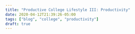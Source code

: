 ```yaml
---
title: "Productive College Lifestyle III: Productivity"
date: 2020-04-12T21:39:26-05:00
tags: ["blog", "college", "productivity"]
draft: true
---
```

